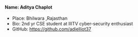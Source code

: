 #### Name: Aditya Chaplot
- Place: Bhilwara ,Rajasthan
- Bio: 2nd yr CSE student at IIITV cyber-security enthusiast
- GitHub: https://github.com/adielliot37
